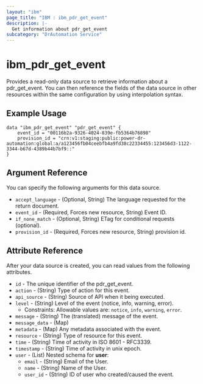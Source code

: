 ```yaml
---
layout: "ibm"
page_title: "IBM : ibm_pdr_get_event"
description: |-
  Get information about pdr_get_event
subcategory: "DrAutomation Service"
---
```


# ibm_pdr_get_event

Provides a read-only data source to retrieve information about a pdr_get_event. You can then reference the fields of the data source in other resources within the same configuration by using interpolation syntax.

## Example Usage

```hcl
data "ibm_pdr_get_event" "pdr_get_event" {
	event_id = "00116b2a-9326-4024-839e-fb5364b76898"
	provision_id = "crn:v1:staging:public:power-dr-automation:global:a/a123456fb04ceebfb4a9fd38c22334455:123456d3-1122-3344-b67d-4389b44b7bf9::"
}
```

## Argument Reference

You can specify the following arguments for this data source.

* `accept_language` - (Optional, String) The language requested for the return document.
* `event_id` - (Required, Forces new resource, String) Event ID.
* `if_none_match` - (Optional, String) ETag for conditional requests (optional).
* `provision_id` - (Required, Forces new resource, String) provision id.

## Attribute Reference

After your data source is created, you can read values from the following attributes.

* `id` - The unique identifier of the pdr_get_event.
* `action` - (String) Type of action for this event.
* `api_source` - (String) Source of API when it being executed.
* `level` - (String) Level of the event (notice, info, warning, error).
  * Constraints: Allowable values are: `notice`, `info`, `warning`, `error`.
* `message` - (String) The (translated) message of the event.
* `message_data` - (Map) 
* `metadata` - (Map) Any metadata associated with the event.
* `resource` - (String) Type of resource for this event.
* `time` - (String) Time of activity in ISO 8601 - RFC3339.
* `timestamp` - (String) Time of activity in unix epoch.
* `user` - (List) 
Nested schema for **user**:
	* `email` - (String) Email of the User.
	* `name` - (String) Name of the User.
	* `user_id` - (String) ID of user who created/caused the event.

